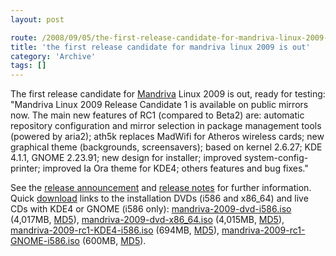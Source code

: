 ```yaml
---
layout: post

route: /2008/09/05/the-first-release-candidate-for-mandriva-linux-2009-is-out
title: 'the first release candidate for mandriva linux 2009 is out'
category: 'Archive'
tags: []
---
```


The first release candidate for <a href="mandriva">Mandriva</a> Linux 2009 is
out, ready for testing: "Mandriva Linux 2009 Release Candidate 1 is available on
public mirrors now. The main new features of RC1 (compared to Beta2) are:
automatic repository configuration and mirror selection in package management
tools (powered by aria2); ath5k replaces MadWifi for Atheros wireless cards; new
graphical theme (backgrounds, screensavers); based on kernel 2.6.27; KDE 4.1.1,
GNOME 2.23.91; new design for installer; improved system-config-printer;
improved Ia Ora theme for KDE4; others features and bug fixes."

See the
<a class="ph" target="_blank" rel="noopener noreferrer" href="http://blog.mandriva.com/2008/09/04/mandriva-linux-2009-rc1-is-available/">release
announcement</a> and
<a class="ph" target="_blank" rel="noopener noreferrer" href="http://wiki.mandriva.com/en/2009.0_RC_1">release
notes</a> for further information. Quick
<a class="ph" target="_blank" rel="noopener noreferrer" href="http://wiki.mandriva.com/en/2009.0_RC_1#Availability">download</a>
links to the installation DVDs (i586 and x86_64) and live CDs with KDE4 or GNOME
(i586 only):
<a href="ftp://ftp.gtlib.cc.gatech.edu/pub/mandrake/devel/iso/2009.0/rc1/mandriva-linux-free-2009-camelopard-dvd-i586.iso">mandriva-2009-dvd-i586.iso</a>
(4,017MB,
<a class="ph" target="_blank" rel="noopener noreferrer" href="http://distrib-coffee.ipsl.jussieu.fr/pub/linux/MandrivaLinux/devel/iso/2009.0/rc1/mandriva-linux-free-2009-camelopard-dvd-i586.iso.md5">MD5</a>),
<a href="ftp://ftp.heanet.ie/pub/mandrake/Mandrakelinux/devel/iso/2009.0/rc1/mandriva-linux-free-2009-camelopard-dvd-x86_64.iso">mandriva-2009-dvd-x86_64.iso</a>
(4,015MB,
<a class="ph" target="_blank" rel="noopener noreferrer" href="http://distrib-coffee.ipsl.jussieu.fr/pub/linux/MandrivaLinux/devel/iso/2009.0/rc1/mandriva-linux-free-2009-camelopard-dvd-x86_64.iso.md5">MD5</a>),
<a href="ftp://ftp.nluug.nl/pub/os/Linux/distr/Mandrakelinux/devel/iso/2009.0/rc1/mandriva-linux-one-2009-rc1-KDE4-int-cdrom-i586.iso">mandriva-2009-rc1-KDE4-i586.iso</a>
(694MB,
<a class="ph" target="_blank" rel="noopener noreferrer" href="http://distrib-coffee.ipsl.jussieu.fr/pub/linux/MandrivaLinux/devel/iso/2009.0/rc1/mandriva-linux-one-2009-rc1-KDE4-int-cdrom-i586.iso.md5">MD5</a>),
<a href="ftp://ftp.free.fr/mirrors/ftp.mandriva.com/MandrivaLinux/devel/iso/2009.0/rc1/mandriva-linux-one-2009-rc1-GNOME-int-cdrom-i586.iso">mandriva-2009-rc1-GNOME-i586.iso</a>
(600MB,
<a class="ph" target="_blank" rel="noopener noreferrer" href="http://distrib-coffee.ipsl.jussieu.fr/pub/linux/MandrivaLinux/devel/iso/2009.0/rc1/mandriva-linux-one-2009-rc1-GNOME-int-cdrom-i586.iso.md5">MD5</a>).
